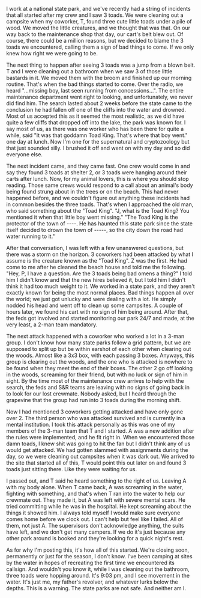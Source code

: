 I work at a national state park, and we've recently had a string of incidents that all started after my crew and I saw 3 toads. We were cleaning out a campsite when my coworker, T, found three cute little toads under a pile of wood. We moved the little creatures, and we thought that was that. On our way back to the maintenance shop that day, our cart's belt blew out. Of course, there could be a million reasons, but we decided to blame the 3 toads we encountered, calling them a sign of bad things to come. If we only knew how right we were going to be.

The next thing to happen after seeing 3 toads was a jump from a blown belt. T and I were cleaning out a bathroom when we saw 3 of those little bastards in it. We moved them with the broom and finished up our morning routine. That's when the bad things started to come. Over the radio, we heard "...missing boy, last seen running from concessions...". The entire maintenance department went right to looking, and unfortunately, we never did find him. The search lasted about 2 weeks before the state came to the conclusion he had fallen off one of the cliffs into the water and drowned. Most of us accepted this as it seemed the most realistic, as we did have quite a few cliffs that dropped off into the lake, the park was known for. I say most of us, as there was one worker who has been there for quite a while, said "It was that goddamn Toad King. That's where that boy went." one day at lunch. Now I'm one for the supernatural and cryptozoology but that just sounded silly. I brushed it off and went on with my day and so did everyone else.

The next incident came, and they came fast. One crew would come in and say they found 3 toads at shelter 2, or 3 toads were hanging around their carts after lunch. Now, for my animal lovers, this is where you should stop reading. Those same crews would respond to a call about an animal's body being found strung about in the trees or on the beach. This had never happened before, and we couldn't figure out anything these incidents had in common besides the three toads. That's when I approached the old man, who said something about the "Toad King". "J, what is the Toad King? You mentioned it when that little boy went missing." "The Toad King is the protector of the town of ----. He has haunted this state park since the state itself decided to drown the town of -----, so the city down the road had water running to it." 

After that conversation, I was left with a few unanswered questions, but there was a storm on the horizon. 3 coworkers had been attacked by what I assume is the creature known as the "Toad King". Z was the first. He had come to me after he cleaned the beach house and told me the following. "Hey, P, I have a question. Are the 3 toads being bad omens a thing?" I told him I didn't know and that the new hires believed it, but I told him I didn't think it had too much weight to it. We worked in a state park, and they aren't exactly known for being the most normal places. Bad things happen all over the world; we just got unlucky and were dealing with a lot. He simply nodded his head and went off to clean up some campsites. A couple of hours later, we found his cart with no sign of him being around. After that, the feds got involved and started monitoring our park 24/7 and made, at the very least, a 2-man team mandatory.

The next attack happened with a coworker who worked a lot in a 3-man group. I don't know how many state parks follow a grid pattern, but we are supposed to split up but be within earshot of each other when clearing out the woods. Almost like a 3x3 box, with each passing 3 boxes. Anyways, this group is clearing out the woods, and the one who is attacked is nowhere to be found when they meet the end of their boxes. The other 2 go off looking in the woods, screaming for their friend, but with no luck or sign of him in sight. By the time most of the maintenance crew arrives to help with the search, the feds and S&R teams are leaving with no signs of going back in to look for our lost crewmate. Nobody asked, but I heard through the grapevine that the group had run into 3 toads during the morning shift.

Now I had mentioned 3 coworkers getting attacked and have only gone over 2. The third person who was attacked survived and is currently in a mental institution. I took this attack personally as this was one of my members of the 3-man team that T and I started. A was a new addition after the rules were implemented, and he fit right in. When we encountered those damn toads, I knew shit was going to hit the fan but I didn't think any of us would get attacked. We had gotten slammed with assignments during the day, so we were cleaning out campsites when it was dark out. We arrived to the site that started all of this, T would point this out later on and found 3 toads just sitting there. Like they were waiting for us. 

I passed out, and T said he heard something to the right of us. Leaving A with my body alone. When T came back, A was screaming in the water, fighting with something, and that's when T ran into the water to help our crewmate out. They made it, but A was left with severe mental scars. He tried committing while he was in the hospital. He kept screaming about the things it showed him. I always told myself I would make sure everyone comes home before we clock out. I can't help but feel like I failed. All of them, not just A. The supervisors don't acknowledge anything, the suits have left, and we don't get many campers. If we do it's just because any other park around is booked and they're looking for a quick night's rest.

As for why I'm posting this, it's how all of this started. We're closing soon, permanently or just for the season, I don't know. I've been camping at sites by the water in hopes of recreating the first time we encountered its callsign. And wouldn't you know it, while I was cleaning out the bathroom, three toads were hopping around. It's 9:03 pm, and I see movement in the water. It's just me, my father's revolver, and whatever lurks below the depths. This is a warning. The state parks are not safe. And neither am I.